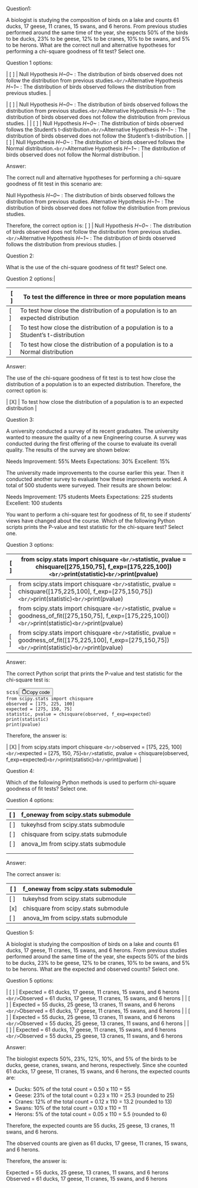 Question1:

A biologist is studying the composition of birds on a lake and counts 61 ducks, 17 geese, 11 cranes, 15 swans, and 6 herons. From previous studies performed around the same time of the year, she expects 50% of the birds to be ducks, 23% to be geese, 12% to be cranes, 10% to be swans, and 5% to be herons. What are the correct null and alternative hypotheses for performing a chi-square goodness of fit test? Select one.

Question 1 options: 

| [ ]  | Null Hypothesis *H~0~* : The distribution of birds observed does not follow the distribution from previous studies.`<br/>`Alternative Hypothesis  *H~1~* : The distribution of birds observed follows the distribution from previous studies. |

| [ ]  | Null Hypothesis *H~0~* : The distribution of birds observed follows the distribution from previous studies.`<br/>`Alternative Hypothesis  *H~1~* : The distribution of birds observed does not follow the distribution from previous studies. |
| [ ]  | Null Hypothesis *H~0~* : The distribution of birds observed follows the Student’s t-distribution.`<br/>`Alternative Hypothesis  *H~1~* : The distribution of birds observed does not follow the Student’s t-distribution.                   |
| [ ]  | Null Hypothesis *H~0~* : The distribution of birds observed follows the Normal distribution.`<br/>`Alternative Hypothesis  *H~1~* : The distribution of birds observed does not follow the Normal distribution.           |

Answer: 

The correct null and alternative hypotheses for performing a chi-square goodness of fit test in this scenario are:

Null Hypothesis  *H~0~* : The distribution of birds observed follows the distribution from previous studies.
Alternative Hypothesis  *H~1~* : The distribution of birds observed does not follow the distribution from previous studies.

Therefore, the correct option is:
[ ] | Null Hypothesis *H~0~* : The distribution of birds observed does not follow the distribution from previous studies.`<br/>`Alternative Hypothesis  *H~1~* : The distribution of birds observed follows the distribution from previous studies. |

Question 2: 


What is the use of the chi-square goodness of fit test? Select one.

Question 2 options:| 

| [ ] | To test the difference in three or more population means                             |
| --- | ------------------------------------------------------------------------------------ |
| [ ] | To test how close the distribution of a population is to an expected distribution    |
| [ ] | To test how close the distribution of a population is to a Student’s t-distribution |
| [ ] | To test how close the distribution of a population is to a Normal distribution       |

Answer: 

The use of the chi-square goodness of fit test is to test how close the distribution of a population is to an expected distribution. Therefore, the correct option is:

| [X] | To test how close the distribution of a population is to an expected distribution |


Question 3:


A university conducted a survey of its recent graduates. The university wanted to measure the quality of a new Engineering course. A survey was conducted during the first offering of the course to evaluate its overall quality. The results of the survey are shown below:

Needs Improvement: 55%
Meets Expectations: 30%
Excellent: 15%

The university made improvements to the course earlier this year. Then it conducted another survey to evaluate how these improvements worked. A total of 500 students were surveyed. Their results are shown below:

Needs Improvement: 175 students
Meets Expectations: 225 students
Excellent: 100 students

You want to perform a chi-square test for goodness of fit, to see if students’ views have changed about the course. Which of the following Python scripts prints the P-value and test statistic for the chi-square test? Select one.

Question 3 options:

| [ ]  | from scipy.stats import chisquare `<br/>`statistic, pvalue = chisquare([275,150,75], f_exp=[175,225,100])`<br/>`print(statistic)`<br/>`print(pvalue)       |
| ------- | ----------------------------------------------------------------------------------------------------------------------------------------- |
| [ ]  | from scipy.stats import chisquare `<br/>`statistic, pvalue = chisquare([175,225,100], f_exp=[275,150,75])`<br/>`print(statistic)`<br/>`print(pvalue)       |
| [ ]  | from scipy.stats import chisquare `<br/>`statistic, pvalue = goodness_of_fit([275,150,75], f_exp=[175,225,100])`<br/>`print(statistic)`<br/>`print(pvalue) |
| [ ]  | from scipy.stats import chisquare `<br/>`statistic, pvalue = goodness_of_fit([175,225,100], f_exp=[275,150,75])`<br/>`print(statistic)`<br/>`print(pvalue) 

Answer:


The correct Python script that prints the P-value and test statistic for the chi-square test is:

<pre><div class="bg-black mb-4 rounded-md"><div class="flex items-center relative text-gray-200 bg-gray-800 px-4 py-2 text-xs font-sans"><span class="">scss</span><button class="flex ml-auto gap-2"><svg stroke="currentColor" fill="none" stroke-width="2" viewBox="0 0 24 24" stroke-linecap="round" stroke-linejoin="round" class="h-4 w-4" height="1em" width="1em" xmlns="http://www.w3.org/2000/svg"><path d="M16 4h2a2 2 0 0 1 2 2v14a2 2 0 0 1-2 2H6a2 2 0 0 1-2-2V6a2 2 0 0 1 2-2h2"></path><rect x="8" y="2" width="8" height="4" rx="1" ry="1"></rect></svg>Copy code</button></div><div class="p-4 overflow-y-auto"><code class="!whitespace-pre hljs language-scss">from scipy.stats import chisquare
observed = [175, 225, 100]
expected = [275, 150, 75]
statistic, pvalue = chisquare(observed, f_exp=expected)
print(statistic)
print(pvalue)
</code></div></div></pre>

Therefore, the answer is:

| [X] | from scipy.stats import chisquare `<br/>`observed = [175, 225, 100]`<br/>`expected = [275, 150, 75]`<br/>`statistic, pvalue = chisquare(observed, f_exp=expected)`<br/>`print(statistic)`<br/>`print(pvalue) |

Question 4: 


Which of the following Python methods is used to perform chi-square goodness of fit tests? Select one.

Question 4 options:

| [ ] | f_oneway from scipy.stats submodule  |
| --- | ------------------------------------ |
| [ ] | tukeyhsd from scipy.stats submodule  |
| [ ] | chisquare from scipy.stats submodule |
| [ ] | anova_lm from scipy.stats submodule  |
|     |                                      |
|     |                                      |

Answer:

The correct answer is:

| [ ] | f_oneway from scipy.stats submodule  |
| --- | ------------------------------------ |
| [ ] | tukeyhsd from scipy.stats submodule  |
| [x] | chisquare from scipy.stats submodule |
| [ ] | anova_lm from scipy.stats submodule  |


Question 5:

A biologist is studying the composition of birds on a lake and counts 61 ducks, 17 geese, 11 cranes, 15 swans, and 6 herons. From previous studies performed around the same time of the year, she expects 50% of the birds to be ducks, 23% to be geese, 12% to be cranes, 10% to be swans, and 5% to be herons. What are the expected and observed counts? Select one.

Question 5 options:

| [ ]  | Expected = 61 ducks, 17 geese, 11 cranes, 15 swans, and 6 herons `<br/>`Observed = 61 ducks, 17 geese, 11 cranes, 15 swans, and 6 herons |
| [ ]  | Expected = 55 ducks, 25 geese, 13 cranes, 11 swans, and 6 herons `<br/>`Observed = 61 ducks, 17 geese, 11 cranes, 15 swans, and 6 herons |
| [ ]  | Expected = 55 ducks, 25 geese, 13 cranes, 11 swans, and 6 herons `<br/>`Observed = 55 ducks, 25 geese, 13 cranes, 11 swans, and 6 herons |
| [ ]  | Expected = 61 ducks, 17 geese, 11 cranes, 15 swans, and 6 herons `<br/>`Observed = 55 ducks, 25 geese, 13 cranes, 11 swans, and 6 herons 

Answer: 

The biologist expects 50%, 23%, 12%, 10%, and 5% of the birds to be ducks, geese, cranes, swans, and herons, respectively. Since she counted 61 ducks, 17 geese, 11 cranes, 15 swans, and 6 herons, the expected counts are:

* Ducks: 50% of the total count = 0.50 x 110 = 55
* Geese: 23% of the total count = 0.23 x 110 = 25.3 (rounded to 25)
* Cranes: 12% of the total count = 0.12 x 110 = 13.2 (rounded to 13)
* Swans: 10% of the total count = 0.10 x 110 = 11
* Herons: 5% of the total count = 0.05 x 110 = 5.5 (rounded to 6)

Therefore, the expected counts are 55 ducks, 25 geese, 13 cranes, 11 swans, and 6 herons.

The observed counts are given as 61 ducks, 17 geese, 11 cranes, 15 swans, and 6 herons.

Therefore, the answer is:

Expected = 55 ducks, 25 geese, 13 cranes, 11 swans, and 6 herons
Observed = 61 ducks, 17 geese, 11 cranes, 15 swans, and 6 herons
